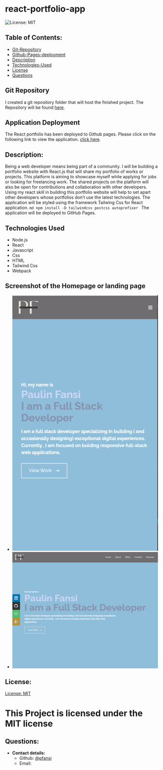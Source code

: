 # react-portfolio-app

![License: MIT](https://img.shields.io/badge/License-MIT-blue)

## Table of Contents:

- [Git-Repository](#git-repository)
- [Github-Pages-deployment](#application-deployment)
- [Description](#description)
- [Technologies-Used](Technologies-Used)
- [License](#license)
- [Questions](#questions)

## Git Repository

I created a git repository folder that will host the finished project. The Repository will be found [here](https://github.com/pfansi/react-portfolio-app).

## Application Deployment

The React portfolio has been deployed to Github pages. Please click on the following link to view the application. [click here](https://pfansi.github.io/react-portfolio-app/).

## Description:

Being a web developer means being part of a community. I will be building a portfolio website with React.js that will share my portfolio of works or projects. This platform is aiming to showcase myself while applying for jobs or looking for freelancing work. The shared projects on the platform will also be open for contributions and collaboration with other developers.
Using my react skill in building this portfolio website will help to set apart other developers whose portfolios don’t use the latest technologies.
The application will be styled using the framework Tailwing Css for React application.
`md npm install -D tailwindcss postcss autoprefixer `
The application will be deployed to GitHub Pages.

## Technologies Used

- Node.js
- React
- Javascript
- Css
- HTML
- Tailwind Css
- Webpack

## Screenshot of the Homepage or landing page

- ![Mobile Version](./src/assets/images/mobile_version.PNG)
- ![Desktop Version](./src/assets/images/desktop_version.PNG)

## License:

[License: MIT](https://opensource.org/licenses/MIT)

# This Project is licensed under the MIT license

## Questions:

- **Contact details:**
  - Github: [@pfansi](https://github.com/pfansi)
  - Email: 
